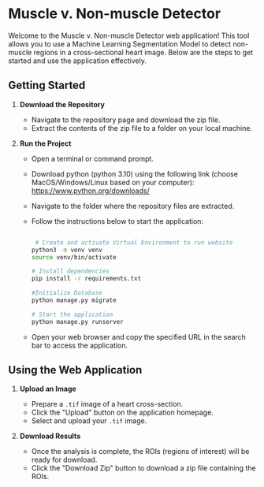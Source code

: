 # Muscle v. Non-muscle Detector

Welcome to the Muscle v. Non-muscle Detector web application! This tool allows you to use a Machine Learning Segmentation Model to detect non-muscle regions in a cross-sectional heart image. Below are the steps to get started and use the application effectively.

## Getting Started

1. **Download the Repository**
   - Navigate to the repository page and download the zip file.
   - Extract the contents of the zip file to a folder on your local machine.

2. **Run the Project**
   - Open a terminal or command prompt.
   - Download python (python 3.10) using the following link (choose MacOS/Windows/Linux based on your computer): https://www.python.org/downloads/
   - Navigate to the folder where the repository files are extracted.
   - Follow the instructions below to start the application:

     ```bash

      # Create and activate Virtual Environment to run website
     python3 -m venv venv
     source venv/bin/activate
     
     # Install dependencies
     pip install -r requirements.txt

     #Initialize Database
     python manage.py migrate

     # Start the application
     python manage.py runserver
     ```
   - Open your web browser and copy the specified URL in the search bar to access the application.

## Using the Web Application

1. **Upload an Image**
   - Prepare a `.tif` image of a heart cross-section.
   - Click the "Upload" button on the application homepage.
   - Select and upload your `.tif` image.

2. **Download Results**
   - Once the analysis is complete, the ROIs (regions of interest) will be ready for download.
   - Click the "Download Zip" button to download a zip file containing the ROIs.
